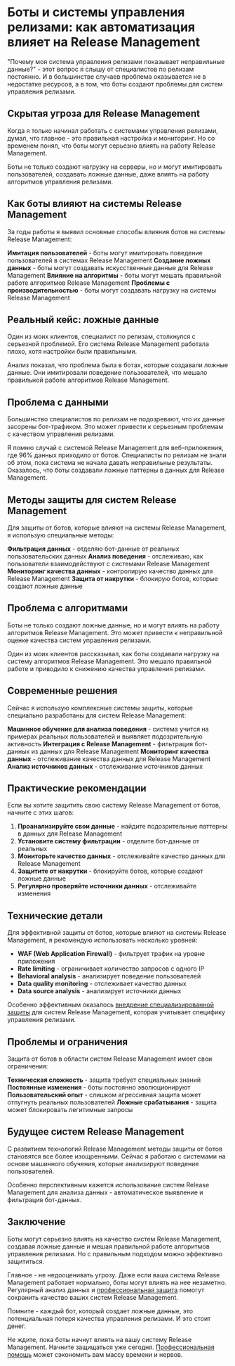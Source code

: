 # Боты и системы управления релизами: как автоматизация влияет на Release Management

"Почему моя система управления релизами показывает неправильные данные?" - этот вопрос я слышу от специалистов по релизам постоянно. И в большинстве случаев проблема оказывается не в недостатке ресурсов, а в том, что боты создают проблемы для систем управления релизами.

## Скрытая угроза для Release Management

Когда я только начинал работать с системами управления релизами, думал, что главное - это правильная настройка и мониторинг. Но со временем понял, что боты могут серьезно влиять на работу Release Management.

Боты не только создают нагрузку на серверы, но и могут имитировать пользователей, создавать ложные данные, даже влиять на работу алгоритмов управления релизами.

## Как боты влияют на системы Release Management

За годы работы я выявил основные способы влияния ботов на системы Release Management:

**Имитация пользователей** - боты могут имитировать поведение пользователей в системах Release Management
**Создание ложных данных** - боты могут создавать искусственные данные для Release Management
**Влияние на алгоритмы** - боты могут мешать правильной работе алгоритмов Release Management
**Проблемы с производительностью** - боты могут создавать нагрузку на системы Release Management

## Реальный кейс: ложные данные

Один из моих клиентов, специалист по релизам, столкнулся с серьезной проблемой. Его система Release Management работала плохо, хотя настройки были правильными.

Анализ показал, что проблема была в ботах, которые создавали ложные данные. Они имитировали поведение пользователей, что мешало правильной работе алгоритмов Release Management.

## Проблема с данными

Большинство специалистов по релизам не подозревают, что их данные засорены бот-трафиком. Это может привести к серьезным проблемам с качеством управления релизами.

Я помню случай с системой Release Management для веб-приложения, где 96% данных приходило от ботов. Специалисты по релизам не знали об этом, пока система не начала давать неправильные результаты. Оказалось, что боты создавали ложные паттерны в данных для Release Management.

## Методы защиты для систем Release Management

Для защиты от ботов, которые влияют на системы Release Management, я использую специальные методы:

**Фильтрация данных** - отделяю бот-данные от реальных пользовательских данных
**Анализ поведения** - отслеживаю, как пользователи взаимодействуют с системами Release Management
**Мониторинг качества данных** - контролирую качество данных для Release Management
**Защита от накрутки** - блокирую ботов, которые создают ложные данные

## Проблема с алгоритмами

Боты не только создают ложные данные, но и могут влиять на работу алгоритмов Release Management. Это может привести к неправильной оценке качества систем управления релизами.

Один из моих клиентов рассказывал, как боты создавали нагрузку на систему алгоритмов Release Management. Это мешало правильной работе и приводило к снижению качества управления релизами.

## Современные решения

Сейчас я использую комплексные системы защиты, которые специально разработаны для систем Release Management:

**Машинное обучение для анализа поведения** - система учится на примерах реальных пользователей и выявляет подозрительную активность
**Интеграция с Release Management** - фильтрация бот-данных из данных для Release Management
**Мониторинг качества данных** - отслеживание качества данных для Release Management
**Анализ источников данных** - отслеживание источников данных

## Практические рекомендации

Если вы хотите защитить свою систему Release Management от ботов, начните с этих шагов:

1. **Проанализируйте свои данные** - найдите подозрительные паттерны в данных для Release Management
2. **Установите систему фильтрации** - отделите бот-данные от реальных
3. **Мониторьте качество данных** - отслеживайте качество данных для Release Management
4. **Защитите от накрутки** - блокируйте ботов, которые создают ложные данные
5. **Регулярно проверяйте источники данных** - отслеживайте изменения

## Технические детали

Для эффективной защиты от ботов, которые влияют на системы Release Management, я рекомендую использовать несколько уровней:

- **WAF (Web Application Firewall)** - фильтрует трафик на уровне приложения
- **Rate limiting** - ограничивает количество запросов с одного IP
- **Behavioral analysis** - анализирует поведение пользователей
- **Data quality monitoring** - отслеживает качество данных
- **Data source analysis** - анализирует источники данных

Особенно эффективным оказалось [внедрение специализированной защиты](https://progaem.com/ustanovka-antibота-usluga-po-zashhite-ot-botов-vashih-sajtов-na-различных-cms-системах.html) для систем Release Management, которая учитывает специфику управления релизами.

## Проблемы и ограничения

Защита от ботов в области систем Release Management имеет свои ограничения:

**Техническая сложность** - защита требует специальных знаний
**Постоянные изменения** - боты постоянно эволюционируют
**Пользовательский опыт** - слишком агрессивная защита может отпугнуть реальных пользователей
**Ложные срабатывания** - защита может блокировать легитимные запросы

## Будущее систем Release Management

С развитием технологий Release Management методы защиты от ботов становятся все более изощренными. Сейчас я работаю с системами на основе машинного обучения, которые анализируют поведение пользователей.

Особенно перспективным кажется использование систем Release Management для анализа данных - автоматическое выявление и фильтрация бот-данных.

## Заключение

Боты могут серьезно влиять на качество систем Release Management, создавая ложные данные и мешая правильной работе алгоритмов управления релизами. Но с правильным подходом можно эффективно защититься.

Главное - не недооценивать угрозу. Даже если ваша система Release Management работает нормально, боты могут влиять на нее незаметно. Регулярный анализ данных и [профессиональная защита](https://progaem.com/ustanovka-antibота-usluga-po-zashhite-ot-botов-vashih-sajtов-na-различных-cms-системах.html) помогут сохранить качество ваших систем Release Management.

Помните - каждый бот, который создает ложные данные, это потенциальная потеря качества управления релизами. И это стоит денег.

Не ждите, пока боты начнут влиять на вашу систему Release Management. Начните защищаться уже сегодня. [Профессиональная помощь](https://progaem.com/ustanovka-antibота-usluga-po-zashhite-ot-botов-vashih-sajtов-na-различных-cms-системах.html) может сэкономить вам массу времени и нервов.
